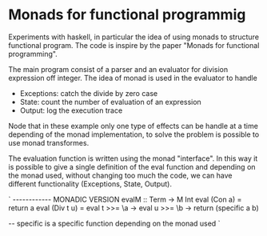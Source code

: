 # Monads for functional programmig

Experiments with haskell, in particular the idea of using monads to structure functional program.
The code is inspire by the paper "Monads for functional programming".


The main program consist of a parser and an evaluator for division expression off integer.
The idea of monad is used in the evaluator to handle
 - Exceptions: catch the divide by zero case
 - State: count the number of evaluation of an expression
 - Output: log the execution trace

Node that in these example only one type of effects can be handle at a time depending of the monad implementation, to solve the problem is possible to use monad transformes.

The evaluation function is written using the monad "interface". In this way it is possible to give a single definition of the eval function and depending on the monad used, without changing too much the code, we can have different functionality (Exceptions, State, Output).

`
------------ MONADIC VERSION
evalM :: Term -> M Int
eval (Con a) = return a
eval (Div t u) = eval t >>= 
   \a -> eval u >>= 
       \b -> return (specific a b)

-- specific is a specific function depending on the monad used
`
